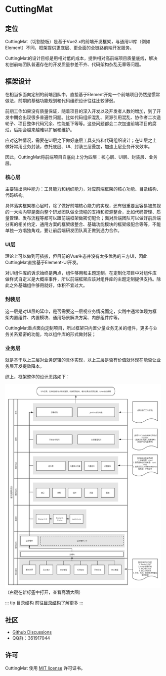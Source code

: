# CuttingMat

## 定位

CuttingMat（切割垫板）是基于Vue2.x的前端开发框架，与通用UI库（例如Element）不同，框架提供更底层、更全面的全链路前端开发服务。

CuttingMat的设计目标是用相对低的成本，提供相对高前端项目质量底线，解决初创前端团队普遍存在的开发质量参差不齐、代码架构杂乱无章等问题。

## 框架设计

在相当多面向定制的前端团队中，直接基于Element开始一个前端项目仍然是惯常做法，前期的基础功能规划和代码组织设计往往比较薄弱。

前期工作如果没有质量保证，随着项目的深入开发以及开发者人数的增加，到了开发中期会出现很多普遍性问题。比如代码组织混乱、资源引用混乱、协作者二次造轮子、项目整体代码冗余、性能低下等等。这些问题都会二次加速前端项目的腐烂，后期会越来越难以扩展和维护。

应对这种情况，需要在UI层之下做好底层工具支持和代码组织设计；在UI层之上做好常用业务封装，依托底层、UI、封装三层叠加，加速上层业务开发效率。

因此，CuttingMat将前端项目自底向上分为四层：核心层、UI层、封装层、业务层。

### 核心层

主要输出两种能力：工具能力和组织能力，对应前端框架的核心功能、目录结构、代码结构。

具体落实框架核心层时，除了做好前端核心能力的实现，还有很重要且容易被忽视的一大块内容是面向整个研发团队做全流程的支持和资源整合，比如代码管理、质量管理、发布流程等都可以跟前端框架做密切配合；面对后端团队可以做好前后端分离的相关约定、通用方案的框架级整合、基础功能模块的框架级配合等等，不能单独一方唱独角戏，要让前后端研发团队真正做到通力合作。

### UI层

理论上可以做到可插拔，但目前的Vue生态并没有太多优秀的三方UI，因此CuttingMat直接基于Element-UI开发。

对UI组件库的诉求始终是两点，组件够用和主题定制。在定制化项目中对组件库做样式自定义是大概率事件，所以前端框架应该对组件库的主题定制提供支持。除此之外基础组件够用就好，体积不宜过大。

### 封装层

这一层是对UI层的延申，是否需要这一层视业务情况而定，实践中通常体现为框架内置组件、内置模块、通用场景解决方案、内部组件库等。

CuttingMat重点面向定制项目，所以框架只内置少量业务无关的组件，更多与业务关系紧密的功能，均以组件库的形式做封装；

### 业务层

就是基于以上三层对业务逻辑的具体实现，以上三层是否有价值就体现在能否让业务层开发提效降本。

综上，框架整体的设计思路如下：

![架构图](./img/CuttingMat.png)
（右键在新标签中打开，查看高清大图）

::: tip 目录结构
前往[目录结构](./framework-structure)了解更多
:::

## 社区

- [Github Discussions](https://github.com/cutting-mat/template-element-ui/discussions)
- QQ群：361917044

## 许可

CuttingMat 使用 [MIT license](https://opensource.org/licenses/MIT) 许可证书。
